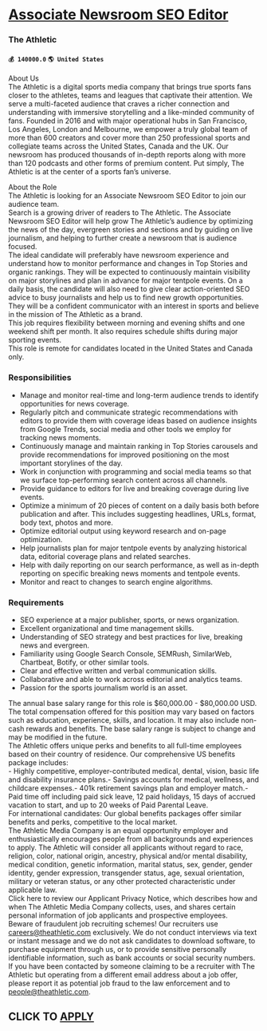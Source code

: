 # [Associate Newsroom SEO Editor](https://www.remotewlb.com/apply/associate-newsroom-seo-editor)  
### The Athletic  
#### `💰 140000.0` `🌎 United States`  
About Us  
The Athletic is a digital sports media company that brings true sports fans closer to the athletes, teams and leagues that captivate their attention. We serve a multi-faceted audience that craves a richer connection and understanding with immersive storytelling and a like-minded community of fans. Founded in 2016 and with major operational hubs in San Francisco, Los Angeles, London and Melbourne, we empower a truly global team of more than 600 creators and cover more than 250 professional sports and collegiate teams across the United States, Canada and the UK. Our newsroom has produced thousands of in-depth reports along with more than 120 podcasts and other forms of premium content. Put simply, The Athletic is at the center of a sports fan’s universe.  
  
About the Role  
The Athletic is looking for an Associate Newsroom SEO Editor to join our audience team.  
Search is a growing driver of readers to The Athletic. The Associate Newsroom SEO Editor will help grow The Athletic’s audience by optimizing the news of the day, evergreen stories and sections and by guiding on live journalism, and helping to further create a newsroom that is audience focused.  
The ideal candidate will preferably have newsroom experience and understand how to monitor performance and changes in Top Stories and organic rankings. They will be expected to continuously maintain visibility on major storylines and plan in advance for major tentpole events. On a daily basis, the candidate will also need to give clear action-oriented SEO advice to busy journalists and help us to find new growth opportunities. They will be a confident communicator with an interest in sports and believe in the mission of The Athletic as a brand.  
This job requires flexibility between morning and evening shifts and one weekend shift per month. It also requires schedule shifts during major sporting events.  
This role is remote for candidates located in the United States and Canada only.

### Responsibilities

  * Manage and monitor real-time and long-term audience trends to identify opportunities for news coverage.
  * Regularly pitch and communicate strategic recommendations with editors to provide them with coverage ideas based on audience insights from Google Trends, social media and other tools we employ for tracking news moments.
  * Continuously manage and maintain ranking in Top Stories carousels and provide recommendations for improved positioning on the most important storylines of the day.
  * Work in conjunction with programming and social media teams so that we surface top-performing search content across all channels.
  * Provide guidance to editors for live and breaking coverage during live events.
  * Optimize a minimum of 20 pieces of content on a daily basis both before publication and after. This includes suggesting headlines, URLs, format, body text, photos and more.
  * Optimize editorial output using keyword research and on-page optimization.
  * Help journalists plan for major tentpole events by analyzing historical data, editorial coverage plans and related searches.
  * Help with daily reporting on our search performance, as well as in-depth reporting on specific breaking news moments and tentpole events.
  * Monitor and react to changes to search engine algorithms.

### Requirements

  * SEO experience at a major publisher, sports, or news organization.
  * Excellent organizational and time management skills.
  * Understanding of SEO strategy and best practices for live, breaking news and evergreen.
  * Familiarity using Google Search Console, SEMRush, SimilarWeb, Chartbeat, Botify, or other similar tools.
  * Clear and effective written and verbal communication skills.
  * Collaborative and able to work across editorial and analytics teams.
  * Passion for the sports journalism world is an asset.

The annual base salary range for this role is $60,000.00 - $80,000.00 USD. The total compensation offered for this position may vary based on factors such as education, experience, skills, and location. It may also include non-cash rewards and benefits. The base salary range is subject to change and may be modified in the future.  
The Athletic offers unique perks and benefits to all full-time employees based on their country of residence. Our comprehensive US benefits package includes:  
\- Highly competitive, employer-contributed medical, dental, vision, basic life and disability insurance plans.- Savings accounts for medical, wellness, and childcare expenses.- 401k retirement savings plan and employer match.- Paid time off including paid sick leave, 12 paid holidays, 15 days of accrued vacation to start, and up to 20 weeks of Paid Parental Leave.  
For international candidates: Our global benefits packages offer similar benefits and perks, competitive to the local market.  
The Athletic Media Company is an equal opportunity employer and enthusiastically encourages people from all backgrounds and experiences to apply. The Athletic will consider all applicants without regard to race, religion, color, national origin, ancestry, physical and/or mental disability, medical condition, genetic information, marital status, sex, gender, gender identity, gender expression, transgender status, age, sexual orientation, military or veteran status, or any other protected characteristic under applicable law.  
Click here to review our Applicant Privacy Notice, which describes how and when The Athletic Media Company collects, uses, and shares certain personal information of job applicants and prospective employees.  
Beware of fraudulent job recruiting schemes! Our recruiters use careers@theathletic.com exclusively. We do not conduct interviews via text or instant message and we do not ask candidates to download software, to purchase equipment through us, or to provide sensitive personally identifiable information, such as bank accounts or social security numbers. If you have been contacted by someone claiming to be a recruiter with The Athletic but operating from a different email address about a job offer, please report it as potential job fraud to the law enforcement and to people@theathletic.com.  
## CLICK TO [APPLY](https://www.remotewlb.com/apply/associate-newsroom-seo-editor)

